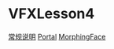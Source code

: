 # VFXLesson4

[常规说明](./[VFX]常规说明.html)
[Portal](./[VFX]Portal特效学习与重做.html)
[MorphingFace](./[VFX]MorphingFace特效学习与重做.html)